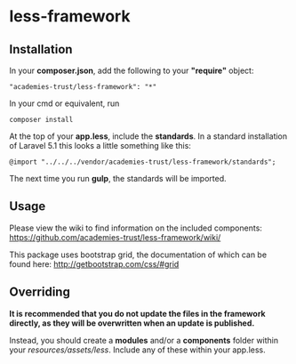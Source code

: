 # less-framework


## Installation

In your **composer.json**, add the following to your **"require"** object:

	"academies-trust/less-framework": "*"

In your cmd or equivalent, run

	composer install

At the top of your **app.less**, include the **standards**. In a standard installation of Laravel 5.1 this looks a little something like this:

	@import "../../../vendor/academies-trust/less-framework/standards";

The next time you run **gulp**, the standards will be imported.


## Usage

Please view the wiki to find information on the included components: https://github.com/academies-trust/less-framework/wiki/

This package uses bootstrap grid, the documentation of which can be found here: http://getbootstrap.com/css/#grid


## Overriding

**It is recommended that you do not update the files in the framework directly, as they will be overwritten when an update is published.**

Instead, you should create a **modules** and/or a **components** folder within your *resources/assets/less*. Include any of these within your app.less.